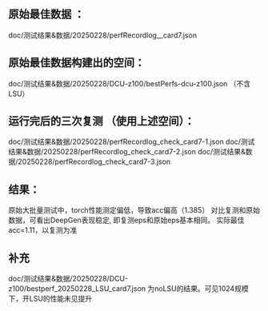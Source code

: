 ## 原始最佳数据 ：   
doc/测试结果&数据/20250228/perfRecordlog__card7.json   

## 原始最佳数据构建出的空间：
doc/测试结果&数据/20250228/DCU-z100/bestPerfs-dcu-z100.json  （不含LSU）

## 运行完后的三次复测 （使用上述空间）：   
doc/测试结果&数据/20250228/perfRecordlog_check_card7-1.json
doc/测试结果&数据/20250228/perfRecordlog_check_card7-2.json
doc/测试结果&数据/20250228/perfRecordlog_check_card7-3.json

## 结果：   
原始大批量测试中，torch性能测定偏低，导致acc偏高（1.385）
对比复测和原始数据，可看出DeepGen表现稳定, 即复测eps和原始eps基本相同。
实际最佳 acc=1.11，以复测为准


## 补充
doc/测试结果&数据/20250228/DCU-z100/bestperf_20250228_LSU_card7.json 为noLSU的结果。可见1024规模下，开LSU的性能未见提升
